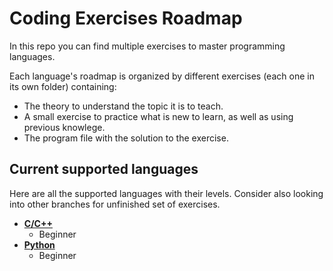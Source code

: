 # Coding Exercises Roadmap

In this repo you can find multiple exercises to master programming languages.

Each language's roadmap is organized by different exercises (each one in its own folder) containing:
- The theory to understand the topic it is to teach.
- A small exercise to practice what is new to learn, as well as using previous knowlege.
- The program file with the solution to the exercise.

## Current supported languages

Here are all the supported languages with their levels.
Consider also looking into other branches for unfinished set of exercises.

- [**C/C++**](CPP)
  - Beginner
- [**Python**](Python)
  - Beginner
